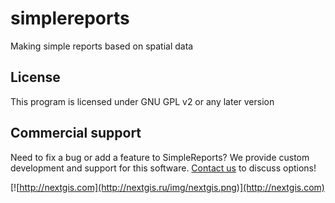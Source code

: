 # simplereports
Making simple reports based on spatial data

License
-------------
This program is licensed under GNU GPL v2 or any later version

Commercial support
----------
Need to fix a bug or add a feature to SimpleReports? We provide custom development and support for this software. [Contact us](http://nextgis.ru/en/contact/) to discuss options!

[![http://nextgis.com](http://nextgis.ru/img/nextgis.png)](http://nextgis.com)
